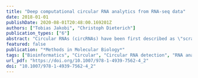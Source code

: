 ```yaml
---
title: "Deep computational circular RNA analytics from RNA-seq data"
date: 2018-01-01
publishDate: 2020-08-01T20:48:00.169201Z
authors: ["Tobias Jakobi", "Christoph Dieterich"]
publication_types: ["6"]
abstract: "Circular RNAs (circRNAs) have been first described as \"scrambled exons\" in the 1990s. CircRNAs originate from back splicing or exon skipping of linear RNA templates and have continuously gained attention in recent years due to the availability of high-throughput whole-transcriptome sequencing methods. Numerous manuscripts describe thousands of circRNAs throughout uni- and multicellular eukaryote species and demonstrated that they are conserved, stable, and abundant in specific tissues or conditions. This manuscript provides a walk-through of our bioinformatics toolbox, which covers all aspects of in silico circRNA analysis, starting from raw sequencing data and back-splicing junction discovery to circRNA quantitation and reconstruction of internal the circRNA structure."
featured: false
publication: "*Methods in Molecular Biology*"
tags: ["Bioinformatics", "Circular", "Circular RNA detection", "RNA analysis", "Whole-transcriptome sequencing"]
url_pdf: "https://doi.org/10.1007/978-1-4939-7562-4_2"
doi: "10.1007/978-1-4939-7562-4_2"
---
```


